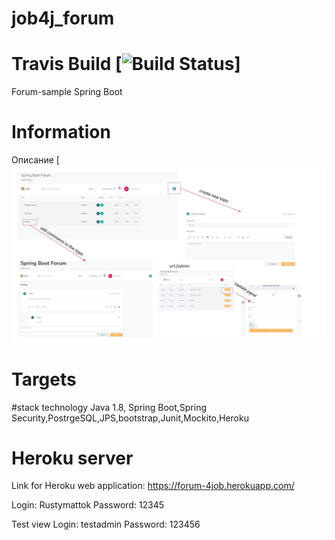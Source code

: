 # job4j_forum
# Travis Build [![Build Status](https://travis-ci.com/Rustymattok/4job_forum.svg?branch=master)]
Forum-sample Spring Boot
# Information
Описание
[![ALT-ТЕКСТ ИЗОБРАЖЕНИЯ](https://github.com/Rustymattok/4job_forum/blob/master/work-schem.JPG)
# Targets 
#stack technology
Java 1.8, Spring Boot,Spring Security,PostrgeSQL,JPS,bootstrap,Junit,Mockito,Heroku

# Heroku server
Link for Heroku web application: https://forum-4job.herokuapp.com/

Login: Rustymattok
Password: 12345

Test view
Login: testadmin
Password: 123456

